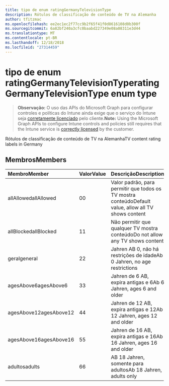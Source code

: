 ```yaml
---
title: tipo de enum ratingGermanyTelevisionType
description: Rótulos de classificação de conteúdo de TV na Alemanha
author: tfitzmac
ms.openlocfilehash: ee2ec1ec2f77cc9b2f65f41f0d8616108d0b300f
ms.sourcegitcommit: 6a82bf240a3cfc0baabd227349e08a08311e3d44
ms.translationtype: MT
ms.contentlocale: pt-BR
ms.lasthandoff: 12/18/2018
ms.locfileid: "27314459"
---
```

# <a name="ratinggermanytelevisiontype-enum-type"></a><span data-ttu-id="cc86a-103">tipo de enum ratingGermanyTelevisionType</span><span class="sxs-lookup"><span data-stu-id="cc86a-103">ratingGermanyTelevisionType enum type</span></span>

> <span data-ttu-id="cc86a-104">**Observação:** O uso das APIs do Microsoft Graph para configurar controles e políticas do Intune ainda exige que o serviço do Intune seja [corretamente licenciado](https://go.microsoft.com/fwlink/?linkid=839381) pelo cliente.</span><span class="sxs-lookup"><span data-stu-id="cc86a-104">**Note:** Using the Microsoft Graph APIs to configure Intune controls and policies still requires that the Intune service is [correctly licensed](https://go.microsoft.com/fwlink/?linkid=839381) by the customer.</span></span>

<span data-ttu-id="cc86a-105">Rótulos de classificação de conteúdo de TV na Alemanha</span><span class="sxs-lookup"><span data-stu-id="cc86a-105">TV content rating labels in Germany</span></span>
## <a name="members"></a><span data-ttu-id="cc86a-106">Membros</span><span class="sxs-lookup"><span data-stu-id="cc86a-106">Members</span></span>
|<span data-ttu-id="cc86a-107">Membro</span><span class="sxs-lookup"><span data-stu-id="cc86a-107">Member</span></span>|<span data-ttu-id="cc86a-108">Valor</span><span class="sxs-lookup"><span data-stu-id="cc86a-108">Value</span></span>|<span data-ttu-id="cc86a-109">Descrição</span><span class="sxs-lookup"><span data-stu-id="cc86a-109">Description</span></span>|
|:---|:---|:---|
|<span data-ttu-id="cc86a-110">allAllowed</span><span class="sxs-lookup"><span data-stu-id="cc86a-110">allAllowed</span></span>|<span data-ttu-id="cc86a-111">0</span><span class="sxs-lookup"><span data-stu-id="cc86a-111">0</span></span>|<span data-ttu-id="cc86a-112">Valor padrão, para permitir que todos os TV mostra conteúdo</span><span class="sxs-lookup"><span data-stu-id="cc86a-112">Default value, allow all TV shows content</span></span>|
|<span data-ttu-id="cc86a-113">allBlocked</span><span class="sxs-lookup"><span data-stu-id="cc86a-113">allBlocked</span></span>|<span data-ttu-id="cc86a-114">1</span><span class="sxs-lookup"><span data-stu-id="cc86a-114">1</span></span>|<span data-ttu-id="cc86a-115">Não permitir que qualquer TV mostra conteúdo</span><span class="sxs-lookup"><span data-stu-id="cc86a-115">Do not allow any TV shows content</span></span>|
|<span data-ttu-id="cc86a-116">geral</span><span class="sxs-lookup"><span data-stu-id="cc86a-116">general</span></span>|<span data-ttu-id="cc86a-117">2</span><span class="sxs-lookup"><span data-stu-id="cc86a-117">2</span></span>|<span data-ttu-id="cc86a-118">Jahren AB 0, não há restrições de idade</span><span class="sxs-lookup"><span data-stu-id="cc86a-118">Ab 0 Jahren, no age restrictions</span></span>|
|<span data-ttu-id="cc86a-119">agesAbove6</span><span class="sxs-lookup"><span data-stu-id="cc86a-119">agesAbove6</span></span>|<span data-ttu-id="cc86a-120">3</span><span class="sxs-lookup"><span data-stu-id="cc86a-120">3</span></span>|<span data-ttu-id="cc86a-121">Jahren de 6 AB, expira antigas e 6</span><span class="sxs-lookup"><span data-stu-id="cc86a-121">Ab 6 Jahren, ages 6 and older</span></span>|
|<span data-ttu-id="cc86a-122">agesAbove12</span><span class="sxs-lookup"><span data-stu-id="cc86a-122">agesAbove12</span></span>|<span data-ttu-id="cc86a-123">4</span><span class="sxs-lookup"><span data-stu-id="cc86a-123">4</span></span>|<span data-ttu-id="cc86a-124">Jahren de 12 AB, expira antigas e 12</span><span class="sxs-lookup"><span data-stu-id="cc86a-124">Ab 12 Jahren, ages 12 and older</span></span>|
|<span data-ttu-id="cc86a-125">agesAbove16</span><span class="sxs-lookup"><span data-stu-id="cc86a-125">agesAbove16</span></span>|<span data-ttu-id="cc86a-126">5</span><span class="sxs-lookup"><span data-stu-id="cc86a-126">5</span></span>|<span data-ttu-id="cc86a-127">Jahren de 16 AB, expira antigas e 16</span><span class="sxs-lookup"><span data-stu-id="cc86a-127">Ab 16 Jahren, ages 16 and older</span></span>|
|<span data-ttu-id="cc86a-128">adultos</span><span class="sxs-lookup"><span data-stu-id="cc86a-128">adults</span></span>|<span data-ttu-id="cc86a-129">6</span><span class="sxs-lookup"><span data-stu-id="cc86a-129">6</span></span>|<span data-ttu-id="cc86a-130">AB 18 Jahren, somente para adultos</span><span class="sxs-lookup"><span data-stu-id="cc86a-130">Ab 18 Jahren, adults only</span></span>|



